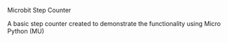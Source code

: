Microbit Step Counter

A basic step counter created to demonstrate the functionality using Micro Python (MU)
